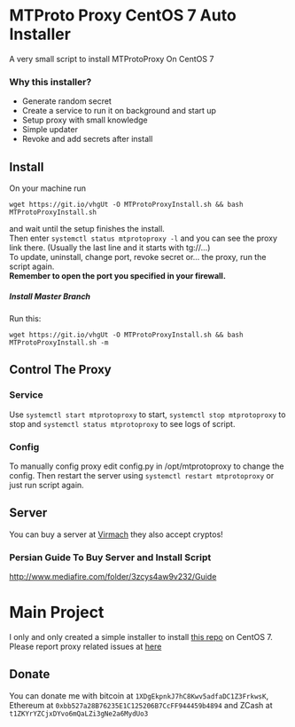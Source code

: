 # MTProto Proxy CentOS 7 Auto Installer
A very small script to install MTProtoProxy On CentOS 7
### Why this installer?
* Generate random secret
* Create a service to run it on background and start up
* Setup proxy with small knowledge
* Simple updater
* Revoke and add secrets after install
## Install
On your machine run
```
wget https://git.io/vhgUt -O MTProtoProxyInstall.sh && bash MTProtoProxyInstall.sh
```
and wait until the setup finishes the install. <br />
Then enter `systemctl status mtprotoproxy -l` and you can see the proxy link there. (Usually the last line and it starts with tg://...) <br />
To update, uninstall, change port, revoke secret or... the proxy, run the script again. <br />
**Remember to open the port you specified in your firewall.**
##### Install Master Branch
Run this:
```
wget https://git.io/vhgUt -O MTProtoProxyInstall.sh && bash MTProtoProxyInstall.sh -m
```
## Control The Proxy
### Service
Use `systemctl start mtprotoproxy` to start, `systemctl stop mtprotoproxy` to stop and `systemctl status mtprotoproxy` to see logs of script.
### Config
To manually config proxy edit config.py in /opt/mtprotoproxy to change the config. Then restart the server using `systemctl restart mtprotoproxy` or just run script again.
## Server
You can buy a server at [Virmach](https://virmach.com/) they also accept cryptos!
### Persian Guide To Buy Server and Install Script
http://www.mediafire.com/folder/3zcys4aw9v232/Guide
# Main Project
I only and only created a simple installer to install [this repo](https://github.com/alexbers/mtprotoproxy) on CentOS 7. Please report proxy related issues at [here](https://github.com/alexbers/mtprotoproxy/issues)
## Donate
You can donate me with bitcoin at `1XDgEkpnkJ7hC8Kwv5adfaDC1Z3FrkwsK`, Ethereum at `0xbb527a28B76235E1C125206B7CcFF944459b4894` and ZCash 
at `t1ZKYrYZCjxDYvo6mQaLZi3gNe2a6MydUo3`
